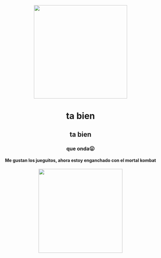 <div class="header" align="center">
<img src="https://media0.giphy.com/media/WUDGo9jYZzVt3DExhi/giphy.gif?cid=ecf05e478vu5lz3ia5t4ji7zpvevqpp2sv0ib0kohu5yjeqm&ep=v1_gifs_search&rid=giphy.gif&ct=g" width="300">
<h1>ta bien</h1>
<h2>ta bien</h2>
<h3>que onda😛</h3>
<h4>Me gustan los jueguitos, ahora estoy enganchado con el mortal kombat</h4>
<img src="https://media3.giphy.com/media/KeKKaZduCbJo1vIBsa/200w.webp?cid=ecf05e47h6nf2d8xz4ql3skex2d8ytr1wkiitbm1kkaz52dv&ep=v1_gifs_search&rid=200w.webp&ct=g" width="270">

